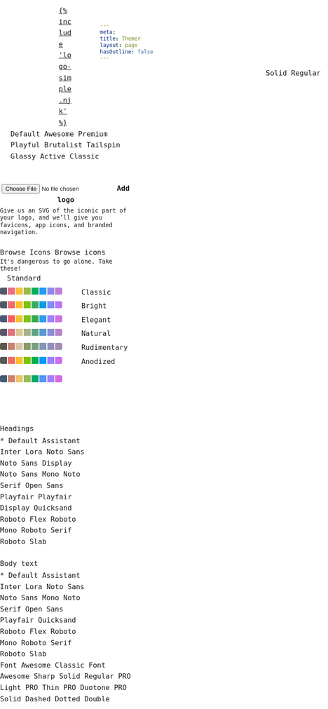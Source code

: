 ```yaml
---
meta:
title: Themer
layout: page
hasOutline: false
---
```


<script>
  // Add stylesheet to set themed headers
  const themeHeadersLink = document.createElement("link");
  themeHeadersLink.type="text/css";
  themeHeadersLink.rel="stylesheet";
  themeHeadersLink.href="/assets/styles/theme-headers.css";
  document.getElementsByTagName("head")[0].appendChild(themeHeadersLink);
</script>

<style>
  /* turn off eleventy header anchors */
  .anchor-heading a {
    display: none;
  }

  /* hide Web Awesome docs nav */
  main {
    margin-left: var(--knobs-width);
  }

  #menu-toggle,
  #sidebar {
    display: none;
  }

  /* themer control knobs styles */
  [hidden] {
    display: none !important;
  }

  :root {
    --docs-content-padding: 20px;
    --docs-content-vertical-spacing: 20px;
    --knobs-width: 300px;
    --knobs-padding: 1.5em;
  }

  :root,
  #knobs {
    scrollbar-color: var(--wa-color-neutral-border-normal) var(--wa-color-surface-raised);
  }

  /* #region Lock theme styles */
  #knobs,
  #knobs :host,
  #knobs :host *,
  #color-mode-selector,
  #icon-chooser {
    --wa-color-surface-border: color-mix(in oklab, var(--wa-color-text-normal), transparent 90%);

    --wa-color-shadow: rgb(0 0 0 / 0.1);

    --wa-color-neutral-fill-loud: color-mix(in oklab, var(--wa-color-surface-default), var(--wa-color-text-normal) 75%);
    --wa-color-neutral-fill-quiet: color-mix(in oklab, var(--wa-color-surface-default), var(--wa-color-text-normal) 10%);
    --wa-color-neutral-fill-normal: color-mix(in oklab, var(--wa-color-surface-default), var(--wa-color-text-normal) 20%);
    --wa-color-neutral-border-quiet: color-mix(in oklab, var(--wa-color-text-normal), var(--wa-color-surface-default) 90%);
    --wa-color-neutral-border-normal: color-mix(in oklab, var(--wa-color-text-normal), var(--wa-color-surface-default) 70%);
    --wa-color-neutral-on-loud: color-mix(in oklab, var(--wa-color-surface-default) 90%, var(--wa-color-text-normal));
    --wa-color-neutral-on-normal: color-mix(in oklab, var(--wa-color-surface-raised) 10%, var(--wa-color-text-normal));
    --wa-color-neutral-on-quiet: var(--wa-color-neutral-fill-loud);

    --wa-color-brand-fill-loud: var(--wa-color-neutral-fill-loud);
    --wa-color-brand-fill-quiet: var(--wa-color-neutral-fill-quiet);
    --wa-color-brand-fill-normal: var(--wa-color-neutral-fill-normal);
    --wa-color-brand-border-quiet: var(--wa-color-neutral-border-quiet);
    --wa-color-brand-border-normal: var(--wa-color-neutral-border-normal);
    --wa-color-brand-on-loud: var(--wa-color-neutral-on-loud);
    --wa-color-brand-on-normal: var(--wa-color-neutral-on-normal);
    --wa-color-brand-on-quiet: var(--wa-color-neutral-on-quiet);

    --wa-font-family-heading: Inconsolata, monospace;
    --wa-font-family-body: Inconsolata, monospace;
    --wa-font-family-code: Inconsolata, monospace;
    --wa-font-family-longform: 'Lora', serif;

    --wa-font-weight-light: 300;
    --wa-font-weight-normal: 400;
    --wa-font-weight-semibold: 600;
    --wa-font-weight-bold: 800;

    --wa-font-weight-heading: var(--wa-font-weight-bold);
    --wa-font-weight-body: var(--wa-font-weight-normal);
    --wa-font-weight-action: var(--wa-font-weight-semibold);

    --wa-font-size-root: 16px;
    --wa-font-size-2xs: 1rem * 0.6875;
    --wa-font-size-xs: 1rem * 0.75;
    --wa-font-size-s: 1rem * 0.875;
    --wa-font-size-m: 1rem * 1;
    --wa-font-size-l: 1rem * 1.25;
    --wa-font-size-xl: 1rem * 1.625;
    --wa-font-size-2xl: 1rem * 2;
    --wa-font-size-3xl: 1rem * 2.5625;
    --wa-font-size-4xl: 1rem * 3.25;

    --wa-line-height-condensed: 1.25;
    --wa-line-height-normal: 1.6;
    --wa-line-height-expanded: 2;

    --wa-space-scale: 1;
    --wa-space-3xs: calc(var(--wa-space-scale) * 1rem * 0.125);
    --wa-space-2xs: calc(var(--wa-space-scale) * 1rem * 0.25);
    --wa-space-xs: calc(var(--wa-space-scale) * 1rem * 0.5);
    --wa-space-s: calc(var(--wa-space-scale) * 1rem * 0.75);
    --wa-space-m: calc(var(--wa-space-scale) * 1rem * 1);
    --wa-space-l: calc(var(--wa-space-scale) * 1rem * 1.25);
    --wa-space-xl: calc(var(--wa-space-scale) * 1rem * 1.5);
    --wa-space-2xl: calc(var(--wa-space-scale) * 1rem * 2);
    --wa-space-3xl: calc(var(--wa-space-scale) * 1rem * 3);

    --wa-border-style: solid;

    --wa-border-width-scale: 0.0625;
    --wa-border-width-s: calc(var(--wa-border-width-scale) * 1rem * 1);
    --wa-border-width-m: calc(var(--wa-border-width-scale) * 1rem * 2);
    --wa-border-width-l: calc(var(--wa-border-width-scale) * 1rem * 3);

    --wa-form-control-border-style: var(--wa-border-style);
    --wa-form-control-border-width: var(--wa-border-width-s);

    --wa-panel-border-style: var(--wa-border-style);
    --wa-panel-border-width: var(--wa-border-width-s);

    --wa-border-radius-scale: 0.375;
    --wa-border-radius-s: calc(var(--wa-border-radius-scale) * 1rem * 0.75);
    --wa-border-radius-m: calc(var(--wa-border-radius-scale) * 1rem * 1);
    --wa-border-radius-l: calc(var(--wa-border-radius-scale) * 1rem * 2);

    --wa-shadow-blur-scale: 0.125;
    --wa-shadow-blur-xs: calc(var(--wa-shadow-blur-scale) * 0.75rem);
    --wa-shadow-blur-s: calc(var(--wa-shadow-blur-scale) * 1rem);
    --wa-shadow-blur-m: calc(var(--wa-shadow-blur-scale) * 1.5rem);
    --wa-shadow-blur-l: calc(var(--wa-shadow-blur-scale) * 2rem);

    --wa-shadow-offset-y-scale: 0.1;
    --wa-shadow-offset-y-xs: calc(var(--wa-shadow-offset-y-scale) * 0.75rem);
    --wa-shadow-offset-y-s: calc(var(--wa-shadow-offset-y-scale) * 1rem);
    --wa-shadow-offset-y-m: calc(var(--wa-shadow-offset-y-scale) * 1.5rem);
    --wa-shadow-offset-y-l: calc(var(--wa-shadow-offset-y-scale) * 2rem);

    --wa-shadow-offset-x-scale: 0;
    --wa-shadow-offset-x-xs: calc(var(--wa-shadow-offset-x-scale) * 0.75rem);
    --wa-shadow-offset-x-s: calc(var(--wa-shadow-offset-x-scale) * 1rem);
    --wa-shadow-offset-x-m: calc(var(--wa-shadow-offset-x-scale) * 1.5rem);
    --wa-shadow-offset-x-l: calc(var(--wa-shadow-offset-x-scale) * 2rem);

    --wa-shadow-xs: inset var(--wa-shadow-offset-x-xs) var(--wa-shadow-offset-y-xs) var(--wa-shadow-blur-xs)
      calc(var(--wa-shadow-offset-x-xs) * -1) var(--wa-color-shadow);
    --wa-shadow-s: var(--wa-shadow-offset-x-s) var(--wa-shadow-offset-y-s) var(--wa-shadow-blur-s)
      calc(var(--wa-shadow-offset-x-s) * -1) var(--wa-color-shadow);
    --wa-shadow-m: var(--wa-shadow-offset-x-m) var(--wa-shadow-offset-y-m) var(--wa-shadow-blur-m)
      calc(var(--wa-shadow-offset-x-m) * -1) var(--wa-color-shadow);
    --wa-shadow-l: var(--wa-shadow-offset-x-l) var(--wa-shadow-offset-y-l) var(--wa-shadow-blur-l)
      calc(var(--wa-shadow-offset-x-l) * -1) var(--wa-color-shadow);

    --wa-form-control-background-color: var(--wa-color-surface-default);

    --wa-form-control-border-radius: var(--wa-border-radius-m);

    --wa-form-control-activated-color: var(--wa-color-brand-fill-loud);
    --wa-form-control-border-color: var(--wa-color-neutral-border-normal);

    --wa-form-control-label-color: var(--wa-color-text-normal);
    --wa-form-control-label-font-weight: var(--wa-font-weight-normal);
    --wa-form-control-label-line-height: var(--wa-line-height-normal);

    --wa-form-control-value-color: var(--wa-color-text-normal);
    --wa-form-control-value-font-weight: var(--wa-font-weight-body);
    --wa-form-control-value-line-height: var(--wa-line-height-condensed);

    --wa-form-control-placeholder-color: color-mix(in oklab, var(--wa-color-text-normal), transparent);

    --wa-form-control-required-content: '*';
    --wa-form-control-required-content-color: inherit;
    --wa-form-control-required-content-offset: -0.1em;

    --wa-panel-border-radius: var(--wa-border-radius-l);

    font-family: var(--wa-font-family-code);
    font-size: 1rem;
    font-weight: var(--wa-font-weight-normal);
    line-height: var(--wa-line-height-normal);

    & wa-button,
    & wa-input,
    & wa-radio,
    & wa-radio-button,
    & wa-select {
      --box-shadow: none;
    }
  }
  /* #endregion Lock theme styles */

  #knobs {
    position: fixed;
    z-index: 10;
    background: var(--wa-color-surface-default);
    border-inline-end: var(--wa-border-style) var(--wa-border-width-s) var(--wa-color-surface-border);
    width: var(--knobs-width);
    overflow: auto;
    margin-inline: auto;

    height: 100%;
    top: 0;
    left: 0;
    scrollbar-width: thin;

    & .header {
      padding: var(--knobs-padding);

      & > * + * {
        margin-block-start: var(--knobs-padding);
      }
    }
    & wa-details {
      --border-width: var(--wa-panel-border-width) 0;
      --border-radius: 0;
      --padding: var(--knobs-padding);
      margin-block-start: calc(var(--wa-border-width-s) * -1);
      position: relative;

      &::part(summary) {
        font-weight: var(--wa-font-weight-semibold);
      }
      &::part(summary-icon) {
        rotate: 0deg;
      }
      &[open]::part(summary-icon) {
        rotate: 180deg;
      }

      &::part(content) {
        margin-block-start: calc(var(--padding) * -1);
      }

      & * {
        box-sizing: border-box;
      }

      & > *:not(wa-icon) + *:not(wa-icon) {
        margin-block-start: var(--knobs-padding);
      }

      &[summary="Typography"] fieldset {
        border: unset;
        margin-inline: 0;
        padding: 0;
        padding-block-end: 0;

        & legend {
          color: var(--wa-form-control-label-color);
          font-weight: var(--wa-form-control-label-font-weight);
          line-height: var(--wa-form-control-label-line-height);
          margin-bottom: var(--wa-space-3xs);
          padding-inline: 0;
        }

        & wa-select {
          flex: 1 1 auto;
          max-width: 100%;
        }

        & wa-input {
          max-width: 100%;
          min-width: 10ch;
        }
      }

      &[summary="Typography"] wa-select::part(listbox) {
        width: calc(var(--knobs-width) - var(--knobs-padding) * 2 - var(--wa-border-width-s));
      }
    }
  }

  #knobs wa-select + wa-input {
    margin-inline-start: var(--wa-space-3xs);
  }


  #knobs wa-radio-group[name="color"] wa-radio {
    border: 0.0625em solid var(--wa-color-neutral-border-quiet);
    border-radius: var(--wa-border-radius-l);
    box-shadow: inset 0 0 0 0 transparent;
    padding: 1em;
    transition: box-shadow var(--wa-transition-normal) var(--wa-transition-easing);

    &[aria-checked="true"] {
      border-color: transparent;
      box-shadow: inset 0 0 0 0.125em var(--wa-form-control-activated-color);
    }

    & + * {
      margin-block-start: 0.5em;
    }

    &::part(label) {
      margin-inline-start: 1em;
    }

    & span {
      display: inline-block;
      block-size: 1em;
      inline-size: 1em;
      margin-block-start: 0.5em;
      margin-inline-end: 0.125em;

      &:first-of-type {
        border-radius: 0.25em 0 0 0.25em;
      }

      &:last-of-type {
        border-radius: 0 0.25em 0.25em 0;
      }
    }
  }

  #knobs wa-radio-group[name="brand-color"] wa-radio {
    display: inline-block;
    border: 0.125em solid transparent;
    border-radius: var(--wa-border-radius-circle);
    block-size: 2.375em;
    inline-size: 2.375em;
    padding: 0.0625em;

    &[aria-checked="true"] {
      border: 0.125em solid var(--wa-form-control-activated-color);
    }

    &::part(base) {
      font-size: inherit;
    }

    &::part(control) {
      display: none;
    }

    &::part(label) {
      margin-inline-start: 0;
    }

    & span {
      display: inline-block;
      block-size: 2em;
      inline-size: 2em;
      border-radius: var(--wa-border-radius-circle);
    }
  }

  /* set up themer preview area */
  .content {
    max-width: 1320px;
    gap: 0;
  }


  /* file uploader styles */
  .file-uploader {
    position: relative;
    border: var(--wa-form-control-border-width) dashed var(--wa-form-control-border-color);
    border-radius: var(--wa-form-control-border-radius);
    background: var(--wa-form-control-background-color);
    cursor: pointer;
    font-weight: var(--wa-font-weight-action);
    height: calc(var(--wa-form-control-height) + var(--wa-border-width-s) * 2);
    line-height: var(--wa-form-control-height);
    text-align: center;
  }

  .file-uploader:is(:hover) {
    background-color: var(--wa-color-neutral-fill-quiet);
  }

  /** Visually hidden */
  .hidden-label::part(form-control-label) {
    position: absolute !important;
    width: 1px !important;
    height: 1px !important;
    clip: rect(0 0 0 0) !important;
    clip-path: inset(50%) !important;
    border: none !important;
    overflow: hidden !important;
    white-space: nowrap !important;
    padding: 0 !important;
  }

  .file-uploader:is(:focus-within) {
    outline: var(--wa-focus-ring);
    outline-offset: var(--wa-focus-ring-offset);
  }

  #file-uploader-description {
    display: block;
    line-height: var(--wa-line-height-condensed);
    color: var(--wa-color-text-quiet);
    margin-top: var(--wa-space-2xs);
  }

  /* project logo icon select styles */
  wa-radio-group[name="project-logo-selector"]::part(button-group) {
    width: 100%;
  }

  wa-radio-group[name="project-logo-selector"] wa-radio-button,
  wa-radio-group[name="project-logo-selector"] wa-button {
    flex: 1 1 auto;
  }

  wa-radio-group[name="project-logo-selector"] wa-radio-button:last-of-type::part(button) {
    border-radius: 0 var(--wa-border-radius-m) var(--wa-border-radius-m) 0;
  }

  wa-radio-group[name="project-logo-selector"] wa-tooltip {
    --max-width: calc(var(--knobs-width) - var(--knobs-padding) * 2);
    text-align: center;
  }

  #icon-chooser-trigger {
    --button-group-separator-border: none;
    --text-color: var(--wa-color-neutral-on-quiet);
    --text-color-hover: color-mix(in oklab, var(--wa-color-neutral-on-quiet), var(--wa-color-mix-hover));
    --text-color-active: var(--text-color-hover);
  }

  #icon-chooser::part(dialog) {
    width: 100%;
    height: 80%;
    max-width: 700px;
  }

  wa-input[name="icon-search"] {
    position: sticky;
    top: 0;
  }

  .icon-search {
    border: solid 1px var(--wa-color-surface-border);
    border-radius: var(--wa-border-radius-m);
    padding: var(--wa-space-m);
  }

  .icon-list {
    display: grid;
    grid-template-columns: repeat(auto-fill, minmax(100px, 1fr));
    grid-template-rows: repeat(auto-fill, 84px);
    gap: 1rem;
    overflow: auto;
    padding: .5rem;
    margin: -.5rem;
  }

  .icon-list[data-variant="regular"] wa-button:not([data-variant="regular"]),
  .icon-list[data-variant="solid"] wa-button:not([data-variant="solid"]) {
    display: none;
  }

  @media screen and (max-width: 768px) {
    #icon-chooser::part(dialog) {
      width: 100%;
      max-height: 80%;
      max-width: 90vw;
    }

    .icon-list {
      display: grid;
      grid-template-columns: repeat(3, 1fr);
    }
  }

  .icon-list wa-button {
    font-size: 1.75rem;
  }

  .icon-list wa-button::part(base) {
    justify-content: center;
    align-items: center;
    min-height: 80px;
  }

  .icon-list[data-type="outline"] .icon-list-item[data-name$="-fill"] {
    display: none;
  }

  .icon-list[data-type="filled"] .icon-list-item:not([data-name$="-fill"]) {
    display: none;
  }

</style>

<!-- Knobs -->
<form id="knobs">
  <div class="header">
    <div style="width: 2em; height: auto; margin: auto;">
      <a href="/">{% include 'logo-simple.njk' %}</a>
    </div>
    <wa-select name="theme" label="Pick a theme to start!" value="default">
      <wa-option value="default">Default</wa-option>
      <wa-option data-alpha="remove" value="awesome">Awesome</wa-option>
      <wa-option data-alpha="remove" value="premium">Premium</wa-option>
      <wa-option data-alpha="remove" value="playful">Playful</wa-option>
      <wa-option data-alpha="remove" value="brutalist">Brutalist</wa-option>
      <wa-option data-alpha="remove" value="tailspin">Tailspin</wa-option>
      <wa-option data-alpha="remove" value="glassy">Glassy</wa-option>
      <wa-option data-alpha="remove" value="active">Active</wa-option>
      <wa-option value="classic">Classic</wa-option>
    </wa-select>
  </div>
  <wa-details summary="Branding">
    <wa-icon name="plus" library="fa-classic-regular" slot="expand-icon"></wa-icon>
    <wa-icon name="minus" library="fa-classic-regular" slot="collapse-icon"></wa-icon>
    <wa-input name="project-name" value="" placeholder="Project name" label="What are you working on?"></wa-input>
    <div>
      <label class="file-uploader wa-visually-hidden-force" style="display: block;" aria-describedby="file-uploader-description">
        <input name="project-logo" type="file" accept="image/*">
        Add logo
      </label>
      <small id="file-uploader-description">Give us an SVG of the iconic part of your logo, and we’ll give you favicons, app icons, and branded navigation.</small>
    </div>
    <div>
      <wa-radio-group label="Need a logo?" name="project-logo-selector" value="shapes">
        <wa-radio-button value="shapes"><wa-icon name="shapes"></wa-icon></wa-radio-button>
        <wa-radio-button value="meteor"><wa-icon name="meteor"></wa-icon></wa-radio-button>
        <wa-radio-button value="cat-space"><wa-icon name="cat-space"></wa-icon></wa-radio-button>
        <wa-radio-button value="puzzle-piece"><wa-icon name="puzzle-piece"></wa-icon></wa-radio-button>
          <wa-button value="[choose]" appearance="plain" id="icon-chooser-trigger" class="logo-chooser">
            <wa-tooltip for="icon-chooser-trigger" distance="-3" hoist>Browse Icons</wa-tooltip>
            <wa-icon name="ellipsis" library="fa-classic-regular"></wa-icon>
            <span class="wa-visually-hidden">Browse icons</span>
          </wa-button>
          <small slot="hint" style="display: inline-block; line-height: var(--wa-line-height-condensed);">It's dangerous to go alone. Take these!</small>
      </wa-radio-group>
    </div>
  </wa-details>
  <wa-details summary="Color">
    <wa-icon name="plus" library="fa-classic-regular" slot="expand-icon"></wa-icon>
    <wa-icon name="minus" library="fa-classic-regular" slot="collapse-icon"></wa-icon>
    <wa-radio-group name="color" label="Color palette" value="standard">
      <wa-radio value="standard">
        Standard<br>
        <span style="background-color: #545868;"></span><span style="background-color: #ef6982;"></span><span style="background-color: #fcc041;"></span><span style="background-color: #98bb4a;"></span><span style="background-color: #00ae5f;"></span><span style="background-color: #259af4;"></span><span style="background-color: #8f8aea;"></span><span style="background-color: #c07ad6;"></span>
      </wa-radio>
      <wa-radio value="classic">
        Classic<br>
        <span style="background-color: #4f5967;"></span><span style="background-color: #ee6c6c;"></span><span style="background-color: #fbc129;"></span><span style="background-color: #7dc115;"></span><span style="background-color: #38a961;"></span><span style="background-color: #0d9ee0;"></span><span style="background-color: #818cf7;"></span><span style="background-color: #b976f9;"></span>
      </wa-radio>
      <wa-radio value="bright">
        Bright<br>
        <span style="background-color: #4a5877;"></span><span style="background-color: #ff5c5c;"></span><span style="background-color: #eec637;"></span><span style="background-color: #7dc11d;"></span><span style="background-color: #35aa4a;"></span><span style="background-color: #349bf1;"></span><span style="background-color: #9f81f9;"></span><span style="background-color: #cd70e3;"></span>
      </wa-radio>
      <wa-radio value="elegant">
        Elegant<br>
        <span style="background-color: #5d5568;"></span><span style="background-color: #e3727d;"></span><span style="background-color: #dac992;"></span><span style="background-color: #a6b48b;"></span><span style="background-color: #5fa288;"></span><span style="background-color: #559bd2;"></span><span style="background-color: #8d8ed7;"></span><span style="background-color: #b781c9;"></span>
      </wa-radio>
      <wa-radio value="natural">
        Natural<br>
        <span style="background-color: #5c594f;"></span><span style="background-color: #c98373;"></span><span style="background-color: #dac6a4;"></span><span style="background-color: #8a9b68;"></span><span style="background-color: #779e7f;"></span><span style="background-color: #8196b8;"></span><span style="background-color: #9490bd;"></span><span style="background-color: #a48cb6;"></span>
      </wa-radio>
      <wa-radio value="rudimentary">
        Rudimentary<br>
        <span style="background-color: #585858;"></span><span style="background-color: #f16b5e;"></span><span style="background-color: #ffbd31;"></span><span style="background-color: #7ec200;"></span><span style="background-color: #00ac4a;"></span><span style="background-color: #0099ff;"></span><span style="background-color: #9b81ff;"></span><span style="background-color: #c76ff2;"></span>
      </wa-radio>
      <wa-radio value="anodized">
        Anodized<br>
        <span style="background-color: #435c6f;"></span><span style="background-color: #d1806b;"></span><span style="background-color: #eac46c;"></span><span style="background-color: #95bc54;"></span><span style="background-color: #00aa66;"></span><span style="background-color: #5593fe;"></span><span style="background-color: #a280fa;"></span><span style="background-color: #d56ae2;"></span>
      </wa-radio>
    </wa-radio-group>
    <wa-radio-group name="brand-color" label="Brand color" value="">
      <wa-radio value="rose"><span style="background-color:var(--wa-color-rose-60);"></span></wa-radio>
      <wa-radio value="red"><span style="background-color:var(--wa-color-red-60);"></span></wa-radio>
      <wa-radio value="yellow"><span style="background-color:var(--wa-color-yellow-60);"></span></wa-radio>
      <wa-radio value="lime"><span style="background-color:var(--wa-color-lime-60);"></span></wa-radio>
      <wa-radio value="green"><span style="background-color:var(--wa-color-green-60);"></span></wa-radio>
      <wa-radio value="teal"><span style="background-color:var(--wa-color-teal-60);"></span></wa-radio>
      <wa-radio value="blue"><span style="background-color:var(--wa-color-blue-60);"></span></wa-radio>
      <wa-radio value="indigo"><span style="background-color:var(--wa-color-indigo-60);"></span></wa-radio>
      <wa-radio value="violet"><span style="background-color:var(--wa-color-violet-60);"></span></wa-radio>
      <wa-radio value="gray"><span style="background-color:var(--wa-color-gray-60);"></span></wa-radio>
    </wa-radio-group>
  </wa-details>
  <wa-details summary="Typography">
    <wa-icon name="plus" library="fa-classic-regular" slot="expand-icon"></wa-icon>
    <wa-icon name="minus" library="fa-classic-regular" slot="collapse-icon"></wa-icon>
    <fieldset>
      <legend aria-hidden="true">Headings</legend>
      <div style="display: flex;">
        <wa-select class="hidden-label" name="font-family-heading" value="default" label="Font family" hoist>
          <wa-option value="default">* Default</wa-option>
          <wa-option value="assistant">Assistant</wa-option>
          <wa-option value="inter">Inter</wa-option>
          <wa-option value="lora">Lora</wa-option>
          <wa-option value="noto-sans">Noto Sans</wa-option>
          <wa-option value="noto-sans-display">Noto Sans Display</wa-option>
          <wa-option value="noto-sans-mono">Noto Sans Mono</wa-option>
          <wa-option value="noto-serif">Noto Serif</wa-option>
          <wa-option value="open-sans">Open Sans</wa-option>
          <wa-option value="playfair">Playfair</wa-option>
          <wa-option value="playfair-display">Playfair Display</wa-option>
          <wa-option value="quicksand">Quicksand</wa-option>
          <wa-option value="roboto-flex">Roboto Flex</wa-option>
          <wa-option value="roboto-mono">Roboto Mono</wa-option>
          <wa-option value="roboto-serif">Roboto Serif</wa-option>
          <wa-option value="roboto-slab">Roboto Slab</wa-option>
        </wa-select>
        <wa-input class="hidden-label" name="font-weight-heading" value="" label="Font weight" type="number" step="50" max="900" min="50">
        </wa-input>
      </div>
    </fieldset>
    <fieldset>
      <legend aria-hidden="true">Body text</legend>
      <div style="display: flex;">
        <wa-select class="hidden-label" name="font-family-body" value="default" label="Font family" hoist>
          <wa-option value="default">* Default</wa-option>
          <wa-option value="assistant">Assistant</wa-option>
          <wa-option value="inter">Inter</wa-option>
          <wa-option value="lora">Lora</wa-option>
          <wa-option value="noto-sans">Noto Sans</wa-option>
          <wa-option value="noto-sans-mono">Noto Sans Mono</wa-option>
          <wa-option value="noto-serif">Noto Serif</wa-option>
          <wa-option value="open-sans">Open Sans</wa-option>
          <wa-option value="playfair">Playfair</wa-option>
          <wa-option value="quicksand">Quicksand</wa-option>
          <wa-option value="roboto-flex">Roboto Flex</wa-option>
          <wa-option value="roboto-mono">Roboto Mono</wa-option>
          <wa-option value="roboto-serif">Roboto Serif</wa-option>
          <wa-option value="roboto-slab">Roboto Slab</wa-option>
        </wa-select>
        <wa-input class="hidden-label" name="font-weight-body" value="" type="number" step="50" max="900" min="50" label="Font weight">
        </wa-input>
      </div>
    </fieldset>
  </wa-details>
  <wa-details summary="Icons">
    <wa-icon name="plus" library="fa-classic-regular" slot="expand-icon"></wa-icon>
    <wa-icon name="minus" library="fa-classic-regular" slot="collapse-icon"></wa-icon>
    <wa-select name="icon-family" label="Icon family" value="fa-classic" hoist>
      <wa-option value="fa-classic">Font Awesome Classic</wa-option>
      <wa-option value="fa-sharp">Font Awesome Sharp</wa-option>
      <wa-option value="custom" hidden>* Custom</wa-option>
    </wa-select>
    <wa-radio-group name="icon-style" label="Icon style" value="solid">
      <wa-radio value="solid">Solid <wa-badge hidden>PRO</wa-badge></wa-radio>
      <wa-radio value="regular">Regular <wa-badge>PRO</wa-badge></wa-radio>
      <wa-radio value="light">Light <wa-badge>PRO</wa-badge></wa-radio>
      <wa-radio value="thin">Thin <wa-badge>PRO</wa-badge></wa-radio>
      <wa-radio value="duotone">Duotone <wa-badge>PRO</wa-badge></wa-radio>
    </wa-radio-group>
  </wa-details>
  <wa-details summary="Look and feel">
    <wa-icon name="plus" library="fa-classic-regular" slot="expand-icon"></wa-icon>
    <wa-icon name="minus" library="fa-classic-regular" slot="collapse-icon"></wa-icon>
    <wa-select name="border-style" label="Border style" value="solid" hoist>
      <wa-option value="solid">Solid</wa-option>
      <wa-option value="dashed">Dashed</wa-option>
      <wa-option value="dotted">Dotted</wa-option>
      <wa-option value="double">Double</wa-option>
    </wa-select>
    <wa-slider name="border-width" label="Border width" min="1" max="5" value="1" step="1" tooltip="none"></wa-slider>
    <wa-slider name="spacing" label="Spacing" min=".5" max="1.5" value="1" step="0.125" tooltip="none"></wa-slider>
    <wa-slider name="corners" label="Corners" min="0" max="1.5" value=".25" step=".125" tooltip="none"></wa-slider>
    <wa-slider name="depth" label="Depth" min="0" max="4" value="0" step="1" tooltip="none"></wa-slider>
  </wa-details>
</form>

<wa-dialog id="icon-chooser" label="Browse Icons" with-header>
  <div style="display: grid; grid-template-rows: minmax(0, auto) minmax(0, 1fr); height: 100%; gap: 1rem;">
    <div style="display: flex; gap: 1.25rem;">
      <wa-input name="icon-search" autofocus placeholder="Search Icons" clearable style="flex: 1 1 auto;">
        <wa-icon slot="prefix" name="magnifying-glass"></wa-icon>
      </wa-input>
      <wa-select name="icon-variant" value="solid" style="flex: 0 1 auto;">
        <wa-option value="solid">Solid</wa-option>
        <wa-option value="regular">Regular</wa-option>
      </wa-select>
    </div>
    <div class="icon-list" data-variant="solid"></div>
  </div>
</wa-dialog>

<div id="color-mode-selector">
  <wa-radio-group class="hidden-label" label="Color mode" name="color-mode" value="light">
    <wa-radio-button value="light">
      <wa-icon name="sun" library="fa-classic-regular"></wa-icon>
    </wa-radio-button>
    <wa-radio-button value="dark">
      <wa-icon name="moon" library="fa-classic-regular"></wa-icon>
    </wa-radio-button>
  </wa-radio-group>
</div>

<style>
  #color-mode-selector {
    position: fixed;
    top: calc(var(--docs-content-padding) / 2);
    right: calc(var(--docs-content-padding) / 2);
    z-index: 10;

    & wa-radio-group {
      &::part(button-group) {
        background: var(--wa-color-surface-raised);
        border-radius: var(--wa-border-radius-pill);
        box-shadow: 0 0.25em 0.25em -0.25em rgb(0 0 0 / 0.8);
        padding: 4px;
      }
      & wa-radio-button {
        &::part(button) {
          border: none;
          border-radius: var(--wa-border-radius-circle);
        }
        &::part(button--checked) {
          background: var(--wa-color-brand-fill-loud);
        }
      }
    }
  }
</style>

<!-- Icon chooser -->
<script type="module">
  const icons = [
    // Solid
    { name: 'asterisk', variant: 'solid' },
    { name: 'atom', variant: 'solid' },
    { name: 'bed', variant: 'solid' },
    { name: 'bread-slice', variant: 'solid' },
    { name: 'bolt', variant: 'solid' },
    { name: 'car', variant: 'solid' },
    { name: 'carrot', variant: 'solid' },
    { name: 'cat', variant: 'solid' },
    { name: 'cheese', variant: 'solid' },
    { name: 'circle', variant: 'solid' },
    { name: 'diamond', variant: 'solid' },
    { name: 'dog', variant: 'solid' },
    { name: 'eye', variant: 'solid' },
    { name: 'feather', variant: 'solid' },
    { name: 'fish', variant: 'solid' },
    { name: 'frog', variant: 'solid' },
    { name: 'gauge-simple', variant: 'solid' },
    { name: 'guitar', variant: 'solid' },
    { name: 'hat-cowboy', variant: 'solid' },
    { name: 'hat-wizard', variant: 'solid' },
    { name: 'heart', variant: 'solid' },
    { name: 'helicopter', variant: 'solid' },
    { name: 'house', variant: 'solid' },
    { name: 'ice-cream', variant: 'solid' },
    { name: 'igloo', variant: 'solid' },
    { name: 'mask', variant: 'solid' },
    { name: 'message', variant: 'solid' },
    { name: 'paw', variant: 'solid' },
    { name: 'pencil', variant: 'solid' },
    { name: 'phone', variant: 'solid' },
    { name: 'plane', variant: 'solid' },
    { name: 'poop', variant: 'solid' },
    { name: 'sack-dollar', variant: 'solid' },
    { name: 'sailboat', variant: 'solid' },
    { name: 'shoe-prints', variant: 'solid' },
    { name: 'sink', variant: 'solid' },
    { name: 'snowflake', variant: 'solid' },
    { name: 'snowman', variant: 'solid' },
    { name: 'square', variant: 'solid' },
    { name: 'stairs', variant: 'solid' },
    { name: 'stamp', variant: 'solid' },
    { name: 'tape', variant: 'solid' },
    { name: 'truck', variant: 'solid' },
    { name: 'umbrella', variant: 'solid' },
    { name: 'user', variant: 'solid' },
    // Regular
    { name: 'bell', variant: 'regular' },
    { name: 'bookmark', variant: 'regular' },
    { name: 'circle', variant: 'regular' },
    { name: 'clock', variant: 'regular' },
    { name: 'envelope', variant: 'regular' },
    { name: 'face-smile', variant: 'regular' },
    { name: 'flag', variant: 'regular' },
    { name: 'gem', variant: 'regular' },
    { name: 'hand', variant: 'regular' },
    { name: 'handshake', variant: 'regular' },
    { name: 'heart', variant: 'regular' },
    { name: 'hourglass', variant: 'regular' },
    { name: 'image', variant: 'regular' },
    { name: 'keyboard', variant: 'regular' },
    { name: 'lemon', variant: 'regular' },
    { name: 'life-ring', variant: 'regular' },
    { name: 'lightbulb', variant: 'regular' },
    { name: 'map', variant: 'regular' },
    { name: 'moon', variant: 'regular' },
    { name: 'newspaper', variant: 'regular' },
    { name: 'snowflake', variant: 'regular' },
    { name: 'square', variant: 'regular' },
    { name: 'star', variant: 'regular' },
    { name: 'sun', variant: 'regular' },
    { name: 'trash-can', variant: 'regular' },
  ];
  const chooser = document.querySelector('#icon-chooser');
  const variantInput = document.querySelector('[name="icon-variant"]');
  const input = chooser.querySelector("[name='icon-search']");
  const iconList = chooser.querySelector('.icon-list');
  const queue = [];
  let inputTimeout;

  variantInput.addEventListener('wa-change', () => {
    iconList.dataset.variant = variantInput.value;
  });

  icons.forEach(icon => {
    const button = document.createElement('wa-button');
    button.style.margin = "2px"
    button.classList.add("icon-list-item")
    button.setAttribute("outline", "")
    button.setAttribute('data-name', icon.name);
    button.setAttribute('data-variant', icon.variant);
    button.setAttribute('data-terms', [icon.name, ...(icon.tags || []), ...(icon.categories || [])].join(' '));
    button.innerHTML = `
      <wa-icon name="${icon.name}" label="${icon.name}" variant="${icon.variant}"></wa-icon>
    `;

    iconList.append(button);
  });

  // Filter as the user types
  input.addEventListener('wa-input', () => {
    clearTimeout(inputTimeout);
    inputTimeout = setTimeout(() => {
      [...iconList.children].map(item => {
        const filter = input.value.toLowerCase();
        if (filter === '') {
          item.removeAttribute("hidden");
        } else {
          const terms = item.getAttribute('data-terms').toLowerCase();
          if (terms.indexOf(filter) < 0) {
            item.setAttribute("hidden", "")
          } else {
            item.removeAttribute("hidden")
          }
        }
      });
    }, 250);
  });

  document.querySelector("#icon-chooser-trigger").addEventListener("click", () => {
    document.querySelector("#icon-chooser").open = true
  })
</script>

<script type="module">
  const container = document.getElementById('knobs');
  const previewContainer = document.querySelector('.preview-container');
  const themeStylesheet = document.getElementById('theme-stylesheet');
  const colorStylesheet = document.getElementById('color-stylesheet');
  const knobsSections = container.querySelectorAll('wa-details');
  const logoSelector = document.querySelector('[name="project-logo-selector"]');
  const colorSelect = container.querySelector('[name="color"]');
  const brandColor = container.querySelector('[name="brand-color"]');
  const presetLogoOptions = logoSelector.querySelectorAll('wa-radio-button');
  const depthSlider = container.querySelector('[name="depth"]');
  const fontWeightHeading = container.querySelector('[name="font-weight-heading"]');
  const fontWeightBody = container.querySelector('[name="font-weight-body"]');
  const fontFamilyHeading = container.querySelector('[name="font-family-heading"]');
  const fontFamilyBody = container.querySelector('[name="font-family-body"]');
  const iconFamily = container.querySelector('[name="icon-family"]');
  const iconStyle = container.querySelector('[name="icon-style"]');
  const spacing = container.querySelector("[name='spacing']");
  const corners = container.querySelector("[name='corners']");
  const borderStyle = container.querySelector('[name="border-style"]');
  const borderWidth = container.querySelector('[name="border-width"]');
  const themeSelect = container.querySelector('[name="theme"]');
  const colorModeSelect = document.querySelector('[name="color-mode"]');

  function resetColorPaletteValue() {
    let colorPalette;

    switch(themeSelect.value) {
      case 'classic':
      case 'tailspin':
        colorPalette = 'classic';
        break;
      case 'awesome':
        colorPalette = 'bright';
        break;
      case 'playful':
      case 'active':
        colorPalette = 'rudimentary';
        break;
      case 'glassy':
        colorPalette = 'elegant';
        break;
      case 'premium':
        colorPalette = 'anodized';
        break;
      case 'default':
      case 'brutalist':
      default:
        colorPalette = 'standard';
    }
    colorStylesheet.href = `/dist/styles/color/${colorPalette}.css`;
    colorSelect.value = colorPalette;
  }

  function resetHeadingFontWeightValue() {
    document.documentElement.style.removeProperty('--wa-font-weight-heading')
    fontWeightHeading.value = getComputedStyle(previewContainer).getPropertyValue('--wa-font-weight-heading')
  }

  function resetHeadingFontFamilyValue() {
    document.documentElement.style.removeProperty('--wa-font-family-heading')
    fontFamilyHeading.value = "default"
  }

  function resetBodyFontWeightValue() {
    document.documentElement.style.removeProperty('--wa-font-weight-body')
    fontWeightBody.value = getComputedStyle(previewContainer).getPropertyValue('--wa-font-weight-body')
  }

  function resetBodyFontFamilyValue() {
    document.documentElement.style.removeProperty('--wa-font-family-body')
    fontFamilyBody.value = "default"
  }

  function resetBorderWidthValue() {
    document.documentElement.style.removeProperty('--wa-border-width-scale')
    borderWidth.value = getComputedStyle(previewContainer).getPropertyValue("--wa-border-width-scale")
  }

  function resetBorderStyleValue() {
    document.documentElement.style.removeProperty('--wa-border-style')
    borderStyle.value = getComputedStyle(previewContainer).getPropertyValue("--wa-border-style")
  }

  function resetSpacingValue() {
    document.documentElement.style.removeProperty('--wa-space-scale')
    spacing.value = getComputedStyle(previewContainer).getPropertyValue("--wa-space-scale")
  }

  function resetCornersValue() {
    document.documentElement.style.removeProperty('--wa-border-radius-scale')
    corners.value = getComputedStyle(previewContainer).getPropertyValue("--wa-border-radius-scale")
  }



  // Depth slider and settings
  const depthNames = {
    0: "depth/0_flat.css",
    1: "depth/1_semiflat.css",
    2: "depth/2_chunky.css",
    3: "depth/3_punchy.css",
    4: "depth/4_glossy.css",
  }

  function resetDepthValue() {
    const themeSheet = [...document.styleSheets].find((sheet) => sheet.ownerNode?.id === "theme-stylesheet")

    const importRules = []
    let depth = null
    const matchRegex = /depth_(\d+)_.*\.css$/;

      // Find all import rules in the stylesheet, then find one that matches the naming convention.
      [...themeSheet.cssRules].forEach((rule) => {
        if (rule instanceof CSSImportRule) {
          const match = rule.href.match(matchRegex)
          if (match) {
            depth = Number(match[1])
          }
        }
      })

    if (depth != null) {
      depthSlider.value = depth
    }
  }

  // Some depth stylesheets have additional CSS Properties. Let's delete them and make sure we get fresh stylesheets.
  function deleteDepthFromBaseStylesheet() {
    const themeSheet = [...document.styleSheets].find((sheet) => sheet.ownerNode?.id === "theme-stylesheet")

    const importRules = []
    let depth = null
    let ruleIndex = null
    const matchRegex = /depth_(\d+)_.*\.css$/

      ;[...themeSheet.cssRules].forEach((rule, index) => {
        if (rule instanceof CSSImportRule) {
          const match = rule.href.match(matchRegex)
          if (match) {
            ruleIndex = index
            depth = Number(match[1])
          }
        }
      })

    if (ruleIndex != null && depth != null) {
      themeSheet.deleteRule(ruleIndex)
    }
  }

  depthSlider.addEventListener("wa-input", (e) => {
    const depth = e.target.value

    if (depth == null) return

    // Load depth stylesheet
    const depthName = depthNames[depth]

    const depthStylesheet = Object.assign(document.createElement("link"), {
      // This media: "print" allows us to lazy load the stylesheet then hot swap it on load.
      id: "depth-stylesheet",
      media: "print",
      rel: "stylesheet",
      type: "text/css",
      href: `/dist/styles/themes/${depthName}`,
    })

    // This prevents the typical flash and reflow you see if you replace the old stylesheet
    // with the new stylesheet, before the new stylesheet has loaded
    depthStylesheet.addEventListener("load", (e) => {
      // Removing the media attribute causes styles to apply to the page
      depthStylesheet.removeAttribute("media")
      setTimeout(() => {
        deleteDepthFromBaseStylesheet()
        const oldDepthStylesheet = document.querySelectorAll("#depth-stylesheet").forEach((element, index) => {
          if (index === 0) {
            return
          }

          element.remove()
        })
      })
    })

    document.head.prepend(depthStylesheet)

  })

  resetDepthValue()

  // Set imagery by theme
  function setImagery() {
    let assetFolder;

    switch(themeSelect.value) {
      case 'premium':
      case 'tailspin':
      case 'playful':
      case 'brutalist':
      case 'classic':
      case 'awesome':
      case 'glassy':
      case 'active':
        assetFolder = themeSelect.value;
        break;
      default:
        assetFolder = 'default';
    }

    document.querySelector('#product-1').setAttribute('src', `/assets/images/themer/${assetFolder}/morpheus.jpg`);
    document.querySelector('#product-2').setAttribute('src', `/assets/images/themer/${assetFolder}/seraph.jpg`);
    document.querySelector('#product-3').setAttribute('src', `/assets/images/themer/${assetFolder}/keymaker.jpg`);
    document.querySelector('#blog_feature').setAttribute('src', `/assets/images/themer/${assetFolder}/blog_feature.jpg`);
    document.querySelector('#carousel-1').setAttribute('src', `/assets/images/themer/${assetFolder}/carousel-1.jpg`);
    document.querySelector('#carousel-2').setAttribute('src', `/assets/images/themer/${assetFolder}/carousel-2.jpg`);
    document.querySelector('#carousel-3').setAttribute('src', `/assets/images/themer/${assetFolder}/carousel-3.jpg`);
    document.querySelector('#product_thumb-1').setAttribute('src', `/assets/images/themer/${assetFolder}/morpheus.jpg`);
    document.querySelector('#product_thumb-2').setAttribute('src', `/assets/images/themer/${assetFolder}/seraph.jpg`);
    document.querySelector('#product_thumb-3').setAttribute('src', `/assets/images/themer/${assetFolder}/keymaker.jpg`);
  }

  // Light & Dark Mode
  function setColorMode() {
    const el = document.documentElement;
    const theme = themeSelect.value;
    const colorMode = colorModeSelect.value;

    for (let i = el.classList.length - 1; i >= 0; i--) {
      const className = el.classList[i];
      if (className.startsWith('wa-theme-')) {
        el.classList.remove(className);
      }
    }
    el.classList.add(`wa-theme-${theme}-${colorMode}`);
  }

  colorModeSelect.addEventListener('wa-change', setColorMode);

  // Theme Switcher
  themeSelect.addEventListener('wa-change', event => {
    const theme = event.target.value
    const newStylesheet = Object.assign(document.createElement("link"), {
      // This media: "print" allows us to lazy load the stylesheet then hot swap it on load.
      id: "theme-stylesheet",
      media: "print",
      rel: "stylesheet",
      type: "text/css",
      href: `/dist/styles/themes/${theme}.css`,
    })

    // This prevents the typical flash and reflow you see if you replace the old stylesheet
    // with the new stylesheet, before the new stylesheet has loaded
    newStylesheet.addEventListener("load", (e) => {
      // Removing the media attribute causes styles to apply to the page
      newStylesheet.removeAttribute("media")
      setTimeout(() => {
        document.querySelectorAll("#theme-stylesheet").forEach((el, index) => {
          if (index === 0) return

          // 100 seems to provide the "smoothest" transition
          setTimeout(() => {
            el.remove();

            resetColorPaletteValue()
            resetBodyFontWeightValue()
            resetBodyFontFamilyValue()
            resetHeadingFontWeightValue()
            resetHeadingFontFamilyValue()
            resetDepthValue()
            resetSpacingValue()
            resetBorderWidthValue()
            resetBorderStyleValue()
            resetCornersValue()
            setColorMode();
            setImagery();
          }, 100)
        })
      })
    })

    document.head.prepend(newStylesheet);
  });

  // Color Palette
  colorSelect.addEventListener('wa-change', event => {
    const colorPalette = event.target.value;

    colorStylesheet.href = `/dist/styles/themes/color/${colorPalette}.css`;
  });

  // Brand Color
  brandColor.addEventListener('wa-change', event => {
    const documentStyles = document.documentElement.style
    documentStyles.setProperty('--wa-color-primary-95', `var(--wa-color-${event.target.value}-95)`);
    documentStyles.setProperty('--wa-color-primary-90', `var(--wa-color-${event.target.value}-90)`);
    documentStyles.setProperty('--wa-color-primary-80', `var(--wa-color-${event.target.value}-80)`);
    documentStyles.setProperty('--wa-color-primary-70', `var(--wa-color-${event.target.value}-70)`);
    documentStyles.setProperty('--wa-color-primary-60', `var(--wa-color-${event.target.value}-60)`);
    documentStyles.setProperty('--wa-color-primary-50', `var(--wa-color-${event.target.value}-50)`);
    documentStyles.setProperty('--wa-color-primary-40', `var(--wa-color-${event.target.value}-40)`);
    documentStyles.setProperty('--wa-color-primary-30', `var(--wa-color-${event.target.value}-30)`);
    documentStyles.setProperty('--wa-color-primary-20', `var(--wa-color-${event.target.value}-20)`);
    documentStyles.setProperty('--wa-color-primary-10', `var(--wa-color-${event.target.value}-10)`);
    documentStyles.setProperty('--wa-color-primary-05', `var(--wa-color-${event.target.value}-05)`);
  })

  // User provided project logo
  container.querySelector('[name="project-logo"]').addEventListener('change', event => {
    const file = event.target.files[0]
    const isSvg = file.type.startsWith("image/svg")

    let img

    if (isSvg) {
      img = document.createElement("wa-icon")
    } else {
      img = document.createElement("img")
    }

    const src = URL.createObjectURL(file);
    img.setAttribute("src", src)

    img.id = "project-logo"
    img.setAttribute("height", "36")
    img.setAttribute("width", "36")

    previewContainer.querySelector("#project-logo").replaceWith(img);
    logoSelector.value = "";

    // Clean up to prevent memory leaks
    img.addEventListener("load", () => {
      URL.revokeObjectURL(src)
    })

    img.addEventListener("wa-load", () => {
      URL.revokeObjectURL(src)
    })
  })

  // Pre-selected logos
  document.querySelector('.icon-list').addEventListener('click', event => {
    const button = event.target.closest("wa-button")

    if (!button) return

    const iconName = button.dataset.name
    const iconVariant = button.dataset.variant;

    if (!iconName) return

    // Undo selected
    event.currentTarget.querySelectorAll(".icon-list-item").forEach((el) => {
      el.setAttribute("aria-selected", "false")
      el.setAttribute("variant", "neutral")
      el.setAttribute("outline", "")
    })

    // Set selected
    button.setAttribute("aria-selected", "true")
    button.setAttribute("variant", "brand")
    button.removeAttribute("outline")

    const projectLogo = previewContainer.querySelector("#project-logo");
    const element = document.createElement("wa-icon")
    element.name = iconName
    element.variant = iconVariant;
    element.id = "project-logo"

    // Depending on how we plan to store the logos, we can also do <img src="" height="36" width="36">
    projectLogo.replaceWith(element);
    logoSelector.value = "";
    event.currentTarget.closest("wa-dialog").open = false;
  })

  // Pre-generated logos
  logoSelector.addEventListener('wa-change', event => {
    const value = event.currentTarget.value

    const projectLogo = previewContainer.querySelector("#project-logo");

    let element

    element = document.createElement("wa-icon")
    element.name = value

    element.id = "project-logo"

    // Depending on how we plan to store the logos, we can also do <img src="" height="36" width="36">
    projectLogo.replaceWith(element)
  })

  // Set pre-generated logos by theme
  function setLogoIcons() {
    let presetLogoIcons;

    switch(themeSelect.value) {
      case 'awesome':
        presetLogoIcons = ['cupcake', 'camera-retro', 'rocket-launch', 'cookie-bite'];
        break;
      case 'premium':
        presetLogoIcons = ['sunglasses', 'crown', 'car', 'shirt'];
        break;
      case 'playful':
        presetLogoIcons = ['face-smile-solid', 'palette', 'crown', 'star'];
        break;
      case 'brutalist':
        presetLogoIcons = ['leaf', 'mug-hot', 'book-open', 'landmark'];
        break;
      case 'tailspin':
        presetLogoIcons = ['wind', 'feather', 'lemon', 'wind-turbine'];
        break;
      case 'glassy':
        presetLogoIcons = ['raindrops', 'citrus-slice', 'lighthouse', 'kiwi-bird'];
        break;
      case 'active':
        presetLogoIcons = ['bicycle', 'bolt', 'pickleball', 'joystick'];
        break;
      case 'classic':
        presetLogoIcons = ['backpack', 'gamepad-modern', 'boombox', 'bug'];
        break;
      default:
        presetLogoIcons = ['shapes', 'meteor', 'cat-space', 'puzzle-piece'];
    }

    presetLogoOptions.forEach((option, index) => {
      const logo = presetLogoIcons[index] ?? 'question';
      option.setAttribute('value', logo);
      option.querySelector('wa-icon').setAttribute('name', logo);
    })
  }

  themeSelect.addEventListener('wa-change', setLogoIcons);

  // Project Name
  container.querySelector('[name="project-name"]').addEventListener('wa-input', event => {
    previewContainer.querySelector("#project-name").innerText = event.target.value || event.target.getAttribute("placeholder")
  })

  // Heading font weight
  resetHeadingFontWeightValue()
  fontWeightHeading.addEventListener('wa-input', event => {
    document.documentElement.style.setProperty('--wa-font-weight-heading', event.target.value);
  });

  // Heading text
  fontFamilyHeading.addEventListener('wa-change', event => {
    let fontFamily;
    switch (event.target.value) {
      case 'assistant':
        fontFamily = `'Assistant', sans-serif`;
        break;
      case 'inter':
        fontFamily = `'inter', sans-serif`;
        break;
      case 'lora':
        fontFamily = `'Lora', serif`;
        break;
      case 'mulish':
        fontFamily = `'Mulish', sans-serif`;
        break;
      case 'noto-sans':
        fontFamily = `'Noto Sans', sans-serif`;
        break;
      case 'noto-sans-display':
        fontFamily = `'Noto Sans Display', sans-serif`;
        break;
      case 'noto-sans-mono':
        fontFamily = `'Noto Sans Mono', monospace`;
        break;
      case 'noto-serif':
        fontFamily = `'Noto Serif', serif`;
        break;
      case 'open-sans':
        fontFamily = `'Open Sans', sans-serif`;
        break;
      case 'playfair':
        fontFamily = `'Playfair', serif`;
        break;
      case 'playfair-display':
        fontFamily = `'Playfair Display', serif`;
        break;
      case 'quicksand':
        fontFamily = `'Quicksand', sans-serif`;
        break;
      case 'roboto-flex':
        fontFamily = `'Roboto Flex', sans-serif`;
        break;
      case 'roboto-mono':
        fontFamily = `'Roboto Mono', monospace`;
        break;
      case 'roboto-serif':
        fontFamily = `'Roboto Serif', serif`;
        break;
      case 'roboto-slab':
        fontFamily = `'Roboto Slab', serif`;
        break;
      default:
        fontFamily = '-apple-system, BlinkMacSystemFont, "Segoe UI", Roboto, Helvetica, Arial, sans-serif';
    }
    document.documentElement.style.setProperty('--wa-font-family-heading', fontFamily);
  })

  // Body text
  fontFamilyBody.addEventListener('wa-change', event => {
    let fontFamily;
    switch (event.target.value) {
      case 'assistant':
        fontFamily = `'Assistant', sans-serif`;
        break;
      case 'inter':
        fontFamily = `'inter', sans-serif`;
        break;
      case 'lora':
        fontFamily = `'Lora', serif`;
        break;
      case 'mulish':
        fontFamily = `'Mulish', sans-serif`;
        break;
      case 'noto-sans':
        fontFamily = `'Noto Sans', sans-serif`;
        break;
      case 'noto-sans-mono':
        fontFamily = `'Noto Sans Mono', monospace`;
        break;
      case 'noto-serif':
        fontFamily = `'Noto Serif', serif`;
        break;
      case 'open-sans':
        fontFamily = `'Open Sans', sans-serif`;
        break;
      case 'playfair':
        fontFamily = `'Playfair', serif`;
        break;
      case 'quicksand':
        fontFamily = `'Quicksand', sans-serif`;
        break;
      case 'roboto-flex':
        fontFamily = `'Roboto Flex', sans-serif`;
        break;
      case 'roboto-mono':
        fontFamily = `'Roboto Mono', monospace`;
        break;
      case 'roboto-serif':
        fontFamily = `'Roboto Serif', serif`;
        break;
      case 'roboto-slab':
        fontFamily = `'Roboto Slab', serif`;
        break;
      default:
        fontFamily = '-apple-system, BlinkMacSystemFont, "Segoe UI", Roboto, Helvetica, Arial, sans-serif';
    }
    document.documentElement.style.setProperty('--wa-font-family-body', fontFamily);
  });

  // Body font weight
  resetBodyFontWeightValue()
  fontWeightBody.addEventListener('wa-input', event => {
    document.documentElement.style.setProperty('--wa-font-weight-body', event.target.value);
  });

  // Icons
  import { registerIconLibrary } from '/dist/webawesome.js';

  // Ensure regular icons are always available for the knobs
  registerIconLibrary('fa-classic-regular', {
    resolver: name => `https://ka-f.fontawesome.com/releases/v6.5.1/svgs/regular/${name}.svg`
  });

  function solidifyRatingStars() {
    const ratings = document.querySelectorAll('wa-rating');
    ratings.forEach(rating => rating.getSymbol = () => '<wa-icon name="star" library="always-solid"></wa-icon>');
  }

  function showIconStyleOptions() {
    function hide(elem) {
      elem.setAttribute('hidden', true);
    }
    function show(elem) {
      elem.removeAttribute('hidden');
    }
    switch(iconFamily.value) {
      case 'fa-classic':
        show(iconStyle);
        show(iconStyle.querySelector('[value="duotone"]'));
        hide(iconStyle.querySelector('[value="solid"] > wa-badge'));
        break;
      case 'fa-sharp':
        show(iconStyle);
        hide(iconStyle.querySelector('[value="duotone"]'));
        show(iconStyle.querySelector('[value="solid"] > wa-badge'));
        break;
      default:
        hide(iconStyle);
    }
  }

  function setPreferredIcons() {
    switch(themeSelect.value) {
      case 'awesome':
        iconFamily.value = 'fa-classic';
        iconStyle.value = 'solid';
        useFaIcons();
        break;
      case 'premium':
        iconFamily.value = 'custom';
        registerIconLibrary('default', {
          resolver: name => `/assets/icons/chunk/${name}.svg`,
          mutator: svg => {[...svg.querySelectorAll('[fill="black"]')].map(el => el.setAttribute('fill', 'currentColor'));}
        });
        registerIconLibrary('system', {
          resolver: name => `/assets/icons/chunk/${name}.svg`,
          mutator: svg => {[...svg.querySelectorAll('[fill="black"]')].map(el => el.setAttribute('fill', 'currentColor'));}
        });
        break;
      case 'playful':
        iconFamily.value = 'custom';
        registerIconLibrary('default', {
          resolver: name => `/assets/icons/jelly/${name}.svg`,
          mutator: svg => {[...svg.querySelectorAll('[fill="black"]')].map(el => el.setAttribute('fill', 'currentColor'));}
        });
        registerIconLibrary('system', {
          resolver: name => `/assets/icons/jelly/${name}.svg`,
          mutator: svg => {[...svg.querySelectorAll('[fill="black"]')].map(el => el.setAttribute('fill', 'currentColor'));}
        });
        break;
      case 'brutalist':
        iconFamily.value = 'custom';
        registerIconLibrary('default', {
          resolver: name => `/assets/icons/utility/${name}.svg`,
          mutator: svg => {
            [...svg.querySelectorAll('[fill="black"]')].map(el => el.setAttribute('fill', 'currentColor'));
            [...svg.querySelectorAll('[stroke="black"]')].map(el => el.setAttribute('stroke', 'currentColor'));
          }
        });
        registerIconLibrary('system', {
          resolver: name => `/assets/icons/utility/${name}.svg`,
          mutator: svg => {
            [...svg.querySelectorAll('[fill="black"]')].map(el => el.setAttribute('fill', 'currentColor'));
            [...svg.querySelectorAll('[stroke="black"]')].map(el => el.setAttribute('stroke', 'currentColor'));
          }
        });
        break;
      case 'tailspin':
        iconFamily.value = 'fa-classic';
        iconStyle.value = 'solid';
        useFaIcons();
        break;
      case 'classic':
        iconFamily.value = 'custom';
        registerIconLibrary('default', {
          resolver: name => `/assets/icons/bootstrap/${name}.svg`,
        });
        registerIconLibrary('system', {
          resolver: name => `/assets/icons/bootstrap/${name}.svg`,
        });
        break;
      default:
        iconFamily.value = 'fa-classic';
        iconStyle.value = 'solid';
        useFaIcons();
    }
  }

  function useFaIcons() {
    let iconLibrary;
    if(iconFamily.value === 'fa-sharp') {
      switch(iconStyle.value) {
        case 'solid':
          iconLibrary = 'sharp-solid';
          break;
        case 'regular':
          iconLibrary = 'sharp-regular';
          break;
        case 'light':
          iconLibrary = 'sharp-light';
          break;
        case 'thin':
          iconLibrary = 'sharp-thin';
          break;
        default:
          iconLibrary = 'sharp-solid';
      }
      // Ensures sharp-solid variations are available for ratings, etc.
      registerIconLibrary('always-solid', {
        resolver: name => `https://ka-f.fontawesome.com/releases/v6.5.1/svgs/sharp-solid/${name}.svg`
      });
      solidifyRatingStars();
    }
    else {
      switch(iconStyle.value) {
        case 'solid':
          iconLibrary = 'solid';
          break;
        case 'regular':
          iconLibrary = 'regular';
          break;
        case 'light':
          iconLibrary = 'light';
          break;
        case 'thin':
          iconLibrary = 'thin';
          break;
        case 'duotone':
          iconLibrary = 'duotone';
          break;
        default:
          iconLibrary = 'solid';
      }
      // Ensures solid variations are available for radios, ratings, etc.
      registerIconLibrary('always-solid', {
        resolver: name => `https://ka-f.fontawesome.com/releases/v6.5.1/svgs/solid/${name}.svg`
      });
      solidifyRatingStars();
    }
    registerIconLibrary('default', {
      resolver: name => `https://ka-f.fontawesome.com/releases/v6.5.1/svgs/${iconLibrary}/${name}.svg`
    });
    registerIconLibrary('system', {
      resolver: name => `https://ka-f.fontawesome.com/releases/v6.5.1/svgs/${iconLibrary}/${name}.svg`
    });
  };

  function syncLogoIcon() {
    if (logoSelector.value) {
      logoSelector.value = logoSelector.querySelector('[checked]').value;
      document.querySelector('#project-logo').setAttribute('name', `${logoSelector.querySelector('[checked]').value}`);
    } else {
      return;
    }
  }

  // Swaps icons to the preferred set for the selected theme
  themeSelect.addEventListener('wa-change', event => {
    setPreferredIcons();
    showIconStyleOptions();
    syncLogoIcon();

    const iconChooserTrigger = document.getElementById('icon-chooser-trigger');
    const iconChooserTriggerTooltip = document.querySelector('[name="project-logo-selector"] wa-tooltip');

    if (iconFamily.value === 'custom') {
      iconChooserTrigger.setAttribute('disabled', 'true');
      iconChooserTriggerTooltip.textContent = 'Choose a Font Awesome icon family to browse more icons';
    }
    else {
      iconChooserTrigger.removeAttribute('disabled');
      iconChooserTriggerTooltip.textContent = 'Browse icons'
    }
  });

  // Changes available Icon Styles and swaps icons based on the selected Icon Family
  iconFamily.addEventListener('wa-change', event => {
    useFaIcons();
    showIconStyleOptions();
  });

  // Swaps icons based on the selected Icon Style
  iconStyle.addEventListener('wa-change', useFaIcons);


  // Corners
  container.querySelector('[name="corners"]').addEventListener('wa-input', event => {
    document.documentElement.style.setProperty('--wa-border-radius-scale', `${event.target.value}`);
  });

  // Border width
  container.querySelector('[name="border-width"]').addEventListener('wa-input', event => {
    document.documentElement.style.setProperty('--wa-border-width-scale', `${event.target.value / 16}`);
  });

  // Border style
  borderStyle.addEventListener('wa-input', event => {
    document.documentElement.style.setProperty('--wa-border-style', event.target.value);
  });

  // Spacing style
  spacing.addEventListener('wa-input', event => {
    document.documentElement.style.setProperty('--wa-space-scale', `${event.target.value}`);
  });

  // Form validation
  // Mostly useful for the number ranges. Very simple validation on blurs.
  function reportValidity(event) {
    const element = event.target
    if (typeof element?.reportValidity === "function") {
      const isValid = element.reportValidity()

      element.classList.toggle("wa-invalid", !isValid)
    }
  }

  knobs.querySelectorAll("*").forEach((el) => el.addEventListener("blur", reportValidity))
  knobs.querySelectorAll("*").forEach((el) => el.addEventListener("wa-blur", reportValidity))
</script>

<style>
  /* Themer layout and cross-theme styles */

  html {
    background: var(--wa-color-surface-default);
    background-attachment: fixed;
    background-image: radial-gradient(var(--wa-color-surface-lowered) 1.5px, transparent 0);
    background-size: 28px 28px;
    background-position: -19px -19px;
    min-height: 100vh;
  }

  /* page layout */
  .content {
    max-width: none;
    margin: 0;
  }

  .preview-container {
    background: var(--wa-color-surface-lowered);
    container-type: inline-size;
    padding: 0;
    max-inline-size: 1400px;
    margin-inline: auto;
    border: var(--wa-border-width-s) var(--wa-color-neutral-border-quiet) var(--wa-border-style);
    overflow: clip;
  }

  .overlap {
    position: relative;
    color: var(--wa-color-text-normal);
    z-index: 1;
  }

  .grid-12-col {
    display: grid;
    grid-template-columns: repeat(12, 1fr);
    gap: var(--wa-space-m);
  }

  /* general and utility */
  .strata {
    padding: var(--wa-space-3xl) 7%;
  }

  pre wa-copy-button {
    display: none;
  }

  wa-input::part(input) {
    width: 100%;
  }

  .square-frame,
  .landscape-frame {
    flex: 1 1 auto;
    overflow: hidden;

    &:not(wa-card *) {
      border-radius: calc(var(--wa-border-radius-l) - var(--wa-panel-border-width));
    }

    & > img {
      block-size: 100%;
      inline-size: 100%;
      object-fit: cover;
    }
  }

  .square-frame {
    aspect-ratio: 1 / 1;
  }

  .landscape-frame {
    aspect-ratio: 16 / 9;
  }

  /* strata - hero/header */
  .project-header {
    display: flex;
    align-items: center;
    justify-content: space-between;
  }

  .project-header .title {
    grid-column-end: col-end;
  }

  .project-header wa-icon-button {
    color: inherit;
    font-size: var(--wa-font-size-l);

    &:not(:last-of-type) {
      margin-right: var(--wa-space-m);
    }
  }

  /* strata product cards */

  .products wa-card::part(base) {
    height: 100%;
  }

  .products wa-card::part(body) {
    flex-grow: 1;
  }

  .product-card {
    grid-column: span 12;
    position: relative;
  }

  .product-card {
    max-width: 45ch;
    margin: 0 auto;
  }

  .product-card .title-rating {
    display: flex;
    justify-content: space-between;
    align-items: baseline;
    flex-wrap: wrap;
    margin-bottom: var(--wa-flow-spacing);
  }

  .product-card .title {
    margin: 0;
  }

  .product-card p:last-of-type {
    margin-bottom: 0;
  }

  /* strata - blog post */

  .blog .column-post-header {
    grid-column: span 12;
    position: relative;
  }

  .blog .post-body {
    grid-column: span 12;
  }

  .blog .post-header {
    position: sticky;
    top: 1rem;
  }

  .blog .post-title {
    margin-top: 0;
    line-height: 1.2;
  }

  .blog .authors {
    margin: var(--wa-space-2xl) 0;
  }

  .blog .authors a {
    display: flex;
    align-items: center;
    gap: var(--wa-space-s);
  }


  /* strata - message composer */

  .message-composer .card-header [slot='header'] {
    display: flex;
    align-items: center;
  }

  .message-composer .card-footer [slot='footer'] {
    display: flex;
    align-items: center;
    justify-content: space-between;
  }

  .message-composer wa-card p {
    margin-bottom: 0;
  }

  .message-composer .card-footer [slot='footer'] .tools {
    display: flex;
    align-items: center;
  }

  .message-composer .grouped-buttons:not(:first-of-type) {
    padding-inline-start: var(--wa-space-m);
  }

  .message-composer .grouped-buttons:not(:last-of-type) {
    padding-inline-end: var(--wa-space-m);
    border-right: var(--wa-border-width-s) var(--wa-border-style) var(--wa-color-neutral-border-quiet);
  }

  .message-composer wa-card::part(header) {
    border-start-start-radius: calc(var(--border-radius) - var(--border-width));
    border-start-end-radius: calc(var(--border-radius) - var(--border-width));
  }

  .message-composer wa-card::part(footer) {
    border-end-start-radius: calc(var(--border-radius) - var(--border-width));
    border-end-end-radius: calc(var(--border-radius) - var(--border-width));
  }

  /* strata - product detail */

  .product-detail .product-detail-images {
    grid-column: span 12;
  }

  .product-detail .product-detail-info {
    grid-column: span 12;
  }

  .product-detail wa-carousel {
    max-width: 350px;
    margin: 0 auto;
  }

  .product-detail .title-rating {
    display: flex;
    justify-content: space-between;
    align-items: center;
    margin-bottom: .5rem;
  }

  .product-detail .price {
    font-size: var(--wa-font-size-xl);
  }

  .product-detail .price-discounted {
    text-decoration: line-through;
    color: var(--wa-color-text-quiet);
    margin-inline-end: var(--wa-space-m);
  }

  /* strata - support table */
  .support-table {
    font-size: var(--wa-font-size-s);
  }

  .support-table th {
    padding: var(--wa-space-l);
  }

  .support-table td {
    padding: var(--wa-space-m) var(--wa-space-l);
  }

  .support-table .desc {
    max-width: 30ch;
    text-overflow: ellipsis;
    overflow: hidden;
    white-space: nowrap;
  }

  .support-table .excerpt {
    color: var(--wa-color-text-quiet);
  }

  .support-table wa-avatar {
    --size: var(--wa-font-size-2xl);
  }

  .support-table wa-card > * {
    border-radius: calc(var(--border-radius) - var(--border-width));
  }

  /* strata - Checkout Form */
  .checkout-form .payment {
    grid-column: span 12;
    order: 2;
  }

  .checkout-form .order {
    grid-column: span 12;
  }

  .checkout-form .payment wa-input,
  .checkout-form .payment wa-switch {
    margin-bottom: var(--wa-space-l);
  }

  .checkout-form .order-item {
    display: grid;
    gap: var(--wa-space-xl);
    align-items: center;
    justify-content: space-between;
    margin-bottom: var(--wa-space-xl);
  }

  .order-item .square-frame {
    grid-column: span 2;
  }

  .order-item .name {
    grid-column: span 5;
  }

  .order-item .finish {
    display: block;
  }

  .order-item wa-input {
    grid-column: span 3;
    margin: 0;
  }

  .order-item .price {
    grid-column: span 2;
  }


  /* responsive */
  @container preview (min-width: 1040px) {
    .product-card {
        grid-column: span 4;
    }

    .blog .column-post-header {
      grid-column: 1 / 5;
    }

    .blog .post-body {
      grid-column: 5 / 13;
    }

    .product-detail .product-detail-images {
      grid-column: 1 / 6;
    }

    .product-detail .product-detail-info {
      grid-column: 7 / 13;
    }

    .checkout-form .payment {
      grid-column: 1 / 6;
      order: 1;
    }

    .checkout-form .order {
      grid-column: 7 / 13;
      order: 2;
    }
  }
</style>

<!-- Themer Preview -->
<div class="preview-container">
  <section class="overlap">
    <div class="hero-background"></div>
    <header class="strata project-header">
      <h1 style="display: flex; align-items: center; margin: 0;">
        <wa-icon id="project-logo" name="shapes"></wa-icon>
        <span id="project-name" style="margin-inline-start: var(--wa-space-l);">Project Name</span>
      </h1>
      <div>
        <wa-icon-button name="magnifying-glass" label="Search"></wa-icon-button>
        <wa-icon-button name="user" label="Account"></wa-icon-button>
        <wa-icon-button name="bag-shopping" label="Your Basket"></wa-icon-button>
      </div>
    </header>
    <section class="strata hero">
      <div class="title">
        <h1 class="hero-title">What you know you can't explain, but you feel it.</h1>
        <wa-button variant="brand" class="hero-cta">
          <wa-icon slot="prefix" name="arrow-down"></wa-icon>
          Free Your Mind
        </wa-button>
      </div>
    </section>
    <section class="strata products grid-12-col">
      <wa-card class="card-image product-card">
        <wa-badge variant="brand" class="badge-stock">New</wa-badge>
        <div slot="image" class="landscape-frame">
          <img id="product-1" src="/assets/images/themer/default/morpheus.jpg" alt="" />
        </div>
        <div class="title-rating">
          <h2 class="title">Morpheus</h2>
          <wa-rating label="Rating" value="4" readonly></wa-rating>
        </div>
        <div class="description">
          <p>I see it in your eyes. You have the look of a man who accepts what he sees because he is expecting to wake up. Ironically, that's not far from the truth.</p>
        </div>
        <div slot="footer">
          <wa-button size="small">
            <wa-icon slot="prefix" name="plus" variant="regular"></wa-icon>
            Add to Cart
          </wa-button>
          <wa-button size="small" appearance="outline">
            <wa-icon slot="prefix" name="bookmark" variant="regular"></wa-icon>
            Save
          </wa-button>
        </div>
      </wa-card>
      <wa-card class="card-image product-card">
        <wa-badge variant="warning" class="badge-stock">Low Stock</wa-badge>
        <div slot="image" class="landscape-frame">
          <img id="product-2" src="/assets/images/themer/default/seraph.jpg" alt="" />
        </div>
        <div class="title-rating">
          <h2 class="title">Seraph</h2>
          <wa-rating label="Rating" value="5" readonly></wa-rating>
        </div>
        <div class="description">
          <p>The Oracle has many enemies, I had to be sure. You do not truly know someone until you fight them.</p>
        </div>
        <div slot="footer">
          <wa-button size="small">
            <wa-icon slot="prefix" name="plus" variant="regular"></wa-icon>
            Add to Cart
          </wa-button>
          <wa-button size="small" appearance="outline">
            <wa-icon slot="prefix" name="bookmark" variant="regular"></wa-icon>
            Save
          </wa-button>
        </div>
      </wa-card>
      <wa-card class="card-image product-card">
        <div slot="image" class="landscape-frame">
          <img id="product-3" src="/assets/images/themer/default/keymaker.jpg" alt="" />
        </div>
        <div class="title-rating">
          <h2 class="title">Keymaker</h2>
          <wa-rating label="Rating" value="3" readonly></wa-rating>
        </div>
        <div class="description">
          <p>Only the One can open the door. And only during that window can that door be opened.</p>
        </div>
        <div slot="footer">
          <wa-button size="small">
            <wa-icon slot="prefix" name="plus" variant="regular"></wa-icon>
            Add to Cart
          </wa-button>
          <wa-button size="small" appearance="outline">
            <wa-icon slot="prefix" name="bookmark" variant="regular"></wa-icon>
            Save
          </wa-button>
        </div>
      </wa-card>
    </section>
    <section class="strata blog grid-12-col">
      <div class="column-post-header">
        <div class="post-header">
          <h1 class="post-title">Simulacra &amp; Simulation</h1>
          <div class="post-meta">
            <div class="authors">
              <a href="">
                <wa-avatar image="/assets/images/themer/avatar-baudrillard.jpg" label="Jean Baudrillard" shape="rounded"> </wa-avatar>
                Jean Baudrillard
              </a>
            </div>
            <div class="categories">
              <a href=""><wa-tag size="small" variant="neutral">Action</wa-tag></a>
              <a href=""><wa-tag size="small" variant="success">Dystopia</wa-tag></a>
              <a href=""><wa-tag size="small" variant="warning">Sci-fi</wa-tag></a>
            </div>
          </div>
        </div>
      </div>
      <div class="post-body">
        <p>At an abandoned hotel, a police squad corners Trinity, who overpowers them with superhuman abilities. She flees, pursued by the police and a group of suited Agents capable of similar superhuman feats. She answers a ringing public telephone and vanishes.</p>
        <p>Fishburne stated that once he read the script, he did not understand why other people found it confusing. However, he doubted if the movie would ever be made, because it was "so smart." The Wachowskis instructed Fishburne to base his performance on the character Morpheus in Neil Gaiman's <a href=""><i>Sandman</i></a> comics.</p>
        <h2>The New Biology of Machines</h2>
        <p>The method used for creating these effects involved a technically expanded version of an old art photography technique known as time-slice photography, in which an array of cameras are placed around an object and triggered simultaneously. Each camera captures a still picture, contributing one frame to the video sequence, which creates the effect of "virtual camera movement"; the illusion of a viewpoint moving around an object that appears frozen in time.</p>
        <div class="landscape-frame" style="margin: 0 0 1rem 0;" >
          <img id="blog_feature" src="/assets/images/themer/default/blog_feature.jpg" alt="blog post example image" />
        </div>
        <p>For the "real world," the actors' hair was less styled, their clothing had more textile content, and the cinematographers used longer lenses to soften the backgrounds and emphasize the actors.</p>
<pre class="codeblock">
<code class="language-css">:host,
.wa-theme-purple-power {
  /* ... */
}</code></pre>

<h3>Ontological Shock</h3>
<p>The allegory is related to Plato's theory of Forms, which holds that the true essence of an object is not what we perceive with our senses, but rather its quality, and that most people perceive only the shadow of the object and are thus limited to false perception.</p>
<pre class="codeblock">
<code class="language-html">&lt;html class="wa-dark"&gt;
  &lt;head&gt;
    &lt;link rel="stylesheet" href="path/to/webawesome/dist/styles/themes/dark.css" /&gt;
  &lt;/head&gt;
  &lt;body&gt;
    ...
  &lt;/body&gt;
&lt;/html&gt;</code>
</pre>
        <wa-callout>
          <wa-icon slot="icon" name="circle-info" variant="regular"></wa-icon>
          Adam Sternbergh credits The Matrix with reinventing and setting the template for modern superhero blockbusters, and inspiring the superhero renaissance in the early 21st century.
        </wa-callout>
      </div>
    </section>
    <section class="strata message-composer">
      <wa-card with-header with-footer class="card-header card-footer">
        <div slot="header">
          <div class="grouped-buttons">
            <wa-icon-button id="bold" name="bold" label="Bold"></wa-icon-button>
            <wa-tooltip for="bold">Bold</wa-tooltip>
            <wa-icon-button id="italic" name="italic" label="Italic"></wa-icon-button>
            <wa-tooltip for="italic">Italic</wa-tooltip>
            <wa-icon-button id="strikethrough" name="strikethrough" label="strikethrough"></wa-icon-button>
            <wa-tooltip for="strikethrough">Strikethrough</wa-tooltip>
          </div>
          <div class="grouped-buttons">
            <wa-icon-button id="link" name="link" label="Link"></wa-icon-button>
            <wa-tooltip for="link">Link</wa-tooltip>
          </div>
          <div class="grouped-buttons">
            <wa-icon-button id="list" name="list" label="Unordered List"></wa-icon-button>
            <wa-tooltip for="list">Unordered List</wa-tooltip>
            <wa-icon-button id="list-ol" name="list-ol" label="Ordered List"></wa-icon-button>
            <wa-tooltip for="list-ol">Ordered List</wa-tooltip>
          </div>
          <div class="grouped-buttons">
            <wa-icon-button id="block-quote" name="block-quote" label="Block Quote"></wa-icon-button>
            <wa-tooltip for="block-quote">Block Quote</wa-tooltip>
          </div>
          <div class="grouped-buttons">
            <wa-icon-button id="code" name="code" label="Code"></wa-icon-button>
            <wa-tooltip for="code">Code</wa-tooltip>
            <wa-icon-button id="inline-code" name="terminal" label="Inline Code"></wa-icon-button>
            <wa-tooltip for="inline-code">Inline Code</wa-tooltip>
          </div>
        </div>
        <div>
          <p>You can see it when you look out your window or when you turn on your television. You can feel it when you go to work... when you go to church... when you pay your taxes.</p>
        </div>
        <div slot="footer">
          <div class="tools">
            <div class="grouped-buttons">
              <wa-icon-button id="add-file" name="circle-plus" label="Add File"></wa-icon-button>
              <wa-tooltip for="add-file">Add File</wa-tooltip>
              <wa-icon-button id="formatting" name="font-case" label="Open Formatting"></wa-icon-button>
              <wa-tooltip for="formatting">Formatting</wa-tooltip>
              <wa-icon-button id="emojis" name="face-smile" label="Emoji"></wa-icon-button>
              <wa-tooltip for="emojis">Emojis</wa-tooltip>
              <wa-icon-button id="mention" name="at" label="Mention"></wa-icon-button>
              <wa-tooltip for="mention">Mention</wa-tooltip>
            </div>
            <div class="grouped-buttons">
              <wa-icon-button id="record-video" name="video" label="Video"></wa-icon-button>
              <wa-tooltip for="record-video">Record Video</wa-tooltip>
              <wa-icon-button id="record-audio" name="microphone" label="Microphone"></wa-icon-button>
              <wa-tooltip for="record-audio">Record Audio Clip</wa-tooltip>
            </div>
            <div class="grouped-buttons">
              <wa-icon-button id="add-magic" name="sparkles" label="Magic"></wa-icon-button>
              <wa-tooltip for="add-magic">Add Magic</wa-tooltip>
            </div>
          </div>
          <div class="send">
            <wa-button variant="brand" size="small">
              <wa-icon slot="prefix" name="paper-plane-top" variant="solid" label="Add File"></wa-icon>
              Send
            </wa-button>
          </div>
        </div>
      </wa-card>
    </section>
    <section class="strata product-detail grid-12-col">
      <div class="product-detail-images">
        <wa-carousel pagination style="--aspect-ratio: 3/4;">
          <wa-carousel-item>
            <img id="carousel-1" alt="See it for yourself" src="/assets/images/themer/default/carousel-1.jpg" />
          </wa-carousel-item>
          <wa-carousel-item>
            <img id="carousel-2" alt="Look through the code" src="/assets/images/themer/default/carousel-2.jpg" />
          </wa-carousel-item>
          <wa-carousel-item>
            <img id="carousel-3" alt="Free your mind" src="/assets/images/themer/default/carousel-3.jpg" />
          </wa-carousel-item>
        </wa-carousel>
      </div>
      <div class="product-detail-info">
        <div class="title-rating">
          <h1 class="title">The Oracle</h1>
          <wa-rating label="Rating" value="4" readonly></wa-rating>
        </div>
        <div class="price">
          <span class="price-discounted">$120</span>
          <span>$65</span>
        </div>
        <div style="margin: var(--wa-space-3xl) 0">
          <p>It is a pickle, no doubt about it. Bad news is there's no way you can really know if I'm here to help you or not, so it's really up to you. Just have to make up your own damn mind to either accept what I'm going to tell you, or reject it. Candy?</p>
          <p>We're all here to do what we're all here to do. I'm interested in one thing, Neo, the future. And believe me, I know: the only way to get there is together.</p>
        </div>
        <wa-callout variant="warning">
          <wa-icon slot="icon" name="clock" variant="regular"></wa-icon>
          This item will soon be discontinued
        </wa-callout>
        <div>
          <div style="margin: var(--wa-space-3xl) 0">
            <wa-radio-group label="Choose a finish" name="finish" value="Matte" class="product-finish">
              <wa-radio-button value="Matte">Matte</wa-radio-button>
              <wa-radio-button value="Glossy">Glossy</wa-radio-button>
              <wa-radio-button value="Pebbled" disabled>Pebbled</wa-radio-button>
              <wa-radio-button value="Holo">Holo</wa-radio-button>
            </wa-radio-group>
          </div>
          <div style="display: flex; align-items: end; gap: 1rem;">
            <wa-input type="number" label="How many?"></wa-input>
            <wa-button variant="brand">
              <wa-icon slot="prefix" name="bag-shopping" variant="solid" label="Add to Basket"></wa-icon>
              Add to Basket
            </wa-button>
            <wa-button variant="neutral">
              <wa-icon slot="prefix" name="bookmark" variant="regular"></wa-icon>
              Save
            </wa-button>
          </div>
        </div>
      </div>
    </section>
    <section class="strata support-table">
      <wa-card style="--padding: 0; width: 100%;">
      <table style="margin-bottom: 0;">
        <thead>
          <tr>
            <th><wa-checkbox size="large" style="padding-left: var(--wa-space-s)"><span class="wa-visually-hidden">Check all</span></wa-checkbox></th>
            <th>Customer</th>
            <th>Conversation</th>
            <th>Assigned To</th>
            <th style="text-align: center;">Status</th>
            <th><span class="wa-visually-hidden">Actions</span></th>
          </tr>
        </thead>
        <tbody>
          <tr>
            <td><wa-checkbox size="large" style="padding-left: var(--wa-space-s)"><span class="wa-visually-hidden">Completed</span></wa-checkbox></td>
            <td>Keanu Reeves</td>
            <td class="desc"><span style="font-weight: bold">Am I dead?</span><br><span class="excerpt">Okey dokey... free my mind. Right, no problem, free my mind, free my mind, no problem, right...</span></td>
            <td><wa-avatar  image="/assets/images/themer/avatar-chad.jpg"  label="Chad" style="margin-right: var(--wa-space-xs)"></wa-avatar>  Chad Stahelski</td>
            <td style="text-align: center;"><wa-tag variant="warning" size="small">Pending</wa-tag></td>
            <td>
              <wa-dropdown>
                <wa-button slot="trigger" caret size="small">Action</wa-button>
                <wa-menu>
                  <wa-menu-item>
                    <wa-icon slot="prefix" name="check" variant="regular"></wa-icon>
                    Resolved
                  </wa-menu-item>
                  <wa-menu-item>
                    <wa-icon slot="prefix" name="clock" variant="regular"></wa-icon>
                    Pending
                  </wa-menu-item>
                  <wa-menu-item>
                    <wa-icon slot="prefix" name="arrow-rotate-left" variant="regular"></wa-icon>
                    Re-open
                  </wa-menu-item>
                  <wa-menu-item>
                    <wa-icon slot="prefix" name="xmark" variant="regular"></wa-icon>
                    Delete
                  </wa-menu-item>
                </wa-menu>
              </wa-dropdown>
            </td>
          </tr>
          <tr>
            <td><wa-checkbox size="large" style="padding-left: var(--wa-space-s)"><span class="wa-visually-hidden">Completed</span></wa-checkbox></td>
            <td>Lawrence Fishburne</td>
            <td class="desc"><span style="font-weight: bold">We have a rule</span><br><span class="excerpt">We never free a mind once it's reached a certain age. It's dangerous, the mind has trouble letting go.</span></td>
            <td><wa-avatar image="/assets/images/themer/avatar-char.jpg"  label="Char" style="margin-right: var(--wa-space-xs)"></wa-avatar>  Char McCoy</td>
            <td style="text-align: center;"><wa-tag variant="success" size="small">Resolved</wa-tag></td>
            <td>
             <wa-dropdown>
                <wa-button slot="trigger" caret size="small">Action</wa-button>
                <wa-menu>
                  <wa-menu-item>
                    <wa-icon slot="prefix" name="check" variant="regular"></wa-icon>
                    Resolved
                  </wa-menu-item>
                  <wa-menu-item>
                    <wa-icon slot="prefix" name="clock" variant="regular"></wa-icon>
                    Pending
                  </wa-menu-item>
                  <wa-menu-item>
                    <wa-icon slot="prefix" name="arrow-rotate-left" variant="regular"></wa-icon>
                    Re-open
                  </wa-menu-item>
                  <wa-menu-item>
                    <wa-icon slot="prefix" name="xmark" variant="regular"></wa-icon>
                    Delete
                  </wa-menu-item>
                </wa-menu>
              </wa-dropdown>
            </td>
          </tr>
          <tr>
            <td><wa-checkbox size="large" style="padding-left: var(--wa-space-s)" checked><span class="wa-visually-hidden">Completed</span></wa-checkbox></td>
            <td>Carrie-Ann Moss</td>
            <td class="desc"><span style="font-weight: bold">Was it the same cat?</span><br><span class="excerpt">A déjà vu is usually a glitch in the Matrix. It happens when they change something.</span></td>
            <td><wa-avatar initials="DE" label="Avatar with initials: DE" style="margin-right: var(--wa-space-xs)"></wa-avatar>  Debbie Evans</td>
            <td style="text-align: center;"><wa-tag variant="warning" size="small">Pending</wa-tag></td>
            <td>
             <wa-dropdown>
                <wa-button slot="trigger" caret size="small">Action</wa-button>
                <wa-menu>
                  <wa-menu-item>
                    <wa-icon slot="prefix" name="check" variant="regular"></wa-icon>
                    Resolved
                  </wa-menu-item>
                  <wa-menu-item>
                    <wa-icon slot="prefix" name="clock" variant="regular"></wa-icon>
                    Pending
                  </wa-menu-item>
                  <wa-menu-item>
                    <wa-icon slot="prefix" name="arrow-rotate-left" variant="regular"></wa-icon>
                    Re-open
                  </wa-menu-item>
                  <wa-menu-item>
                    <wa-icon slot="prefix" name="xmark" variant="regular"></wa-icon>
                    Delete
                  </wa-menu-item>
                </wa-menu>
              </wa-dropdown>
            </td>
          </tr>
          <tr>
            <td><wa-checkbox size="large" style="padding-left: var(--wa-space-s)"><span class="wa-visually-hidden">Completed</span></wa-checkbox></td>
            <td>Joe Pantoliano</td>
            <td class="desc"><span style="font-weight: bold">Ignorance is bliss</span><br><span class="excerpt">Why oh why didn't I take the blue pill?</span></td>
            <td></td>
            <td style="text-align: center;"><wa-tag variant="danger" size="small">Bounced</wa-tag></td>
            <td>
             <wa-dropdown>
                <wa-button slot="trigger" caret size="small">Action</wa-button>
                <wa-menu>
                  <wa-menu-item>
                    <wa-icon slot="prefix" name="check" variant="regular"></wa-icon>
                    Resolved
                  </wa-menu-item>
                  <wa-menu-item>
                    <wa-icon slot="prefix" name="clock" variant="regular"></wa-icon>
                    Pending
                  </wa-menu-item>
                  <wa-menu-item>
                    <wa-icon slot="prefix" name="arrow-rotate-left" variant="regular"></wa-icon>
                    Re-open
                  </wa-menu-item>
                  <wa-menu-item>
                    <wa-icon slot="prefix" name="xmark" variant="regular"></wa-icon>
                    Delete
                  </wa-menu-item>
                </wa-menu>
              </wa-dropdown>
            </td>
          </tr>
          <tr>
            <td><wa-checkbox size="large" style="padding-left: var(--wa-space-s)"><span class="wa-visually-hidden">Completed</span></wa-checkbox></td>
            <td>Hugo Weaving</td>
            <td class="desc"><span style="font-weight: bold">I'd like to share a revelation</span><br><span class="excerpt">I need the codes, I have to get inside Zion and you have to tell me how.</span></td>
            <td><wa-avatar  image="/assets/images/themer/avatar-dara.jpg"  label="Dara" style="margin-right: var(--wa-space-xs)"></wa-avatar> Dara Prescott</td>
            <td style="text-align: center;"><wa-tag variant="neutral" size="small">Expired</wa-tag></td>
            <td>
             <wa-dropdown>
                <wa-button slot="trigger" caret size="small">Action</wa-button>
                <wa-menu>
                  <wa-menu-item>
                    <wa-icon slot="prefix" name="check" variant="regular"></wa-icon>
                    Resolved
                  </wa-menu-item>
                  <wa-menu-item>
                    <wa-icon slot="prefix" name="clock" variant="regular"></wa-icon>
                    Pending
                  </wa-menu-item>
                  <wa-menu-item>
                    <wa-icon slot="prefix" name="arrow-rotate-left" variant="regular"></wa-icon>
                    Re-open
                  </wa-menu-item>
                  <wa-menu-item>
                    <wa-icon slot="prefix" name="xmark" variant="regular"></wa-icon>
                    Delete
                  </wa-menu-item>
                </wa-menu>
              </wa-dropdown>
            </td>
          </tr>
        </tbody>
      </table>
     </wa-card>
    </section>
    <section class="strata checkout-form grid-12-col">
        <div class="payment">
          <h2 style="margin-bottom: var(--wa-space-3xl);">Payment</h2>
          <form>
            <wa-input type="email" placeholder="ex. tanderson@metacortex.com" label="Email">
              <wa-icon name="envelope" variant="regular" slot="prefix"></wa-icon>
            </wa-input>
            <wa-input placeholder="1234 1234 1234 1234" label="Card Number">
              <wa-icon name="credit-card" variant="regular" slot="prefix"></wa-icon>
            </wa-input>
            <div style="display: flex; gap: 1rem;">
              <wa-input placeholder="MM / YY" label="Expiration">
                <wa-icon name="calendar" variant="regular" slot="prefix"></wa-icon>
              </wa-input>
              <wa-input placeholder="CVC" label="CVC">
                <wa-icon name="lock" variant="regular" slot="prefix"></wa-icon>
              </wa-input>
            </div>
            <wa-input placeholder="Thomas Anderson" label="Cardholder Name">
              <wa-icon name="user" variant="regular" slot="prefix"></wa-icon>
            </wa-input>
            <div style="display: flex; gap: 1rem;">
              <wa-select label="Country" value="USA">
              <wa-icon slot="prefix" name="globe" variant="regular"></wa-icon>
                <wa-option value="USA">United States</wa-option>
                <wa-option value="CAN">Canada</wa-option>
              </wa-select>
              <wa-input placeholder="12345" label="Zip">
                <wa-icon name="location-dot" variant="regular" slot="prefix"></wa-icon>
              </wa-input>
            </div>
            <wa-switch checked style="margin: var(--wa-space-2xl) 0 var(--wa-space-3xl) 0;">Sign me up for more offers from this store</wa-switch>
            <wa-button variant="brand" style="width: 100%;">Pay Now</wa-button>
          </form>
        </div>
        <div class="order">
          <h2 style="margin-bottom: var(--wa-space-3xl);">Order Summary</h2>
          <div class="order-item grid-12-col">
            <div class="square-frame">
              <img id="product_thumb-1" src="/assets/images/themer/default/morpheus.jpg" alt="Morpheus" />
            </div>
            <span class="name">
              <b>Morpheus</b>
            </span>
            <wa-input type="number" value="1"></wa-input>
            <span class="price">$120.00</span>
          </div>
          <div class="order-item grid-12-col">
            <div class="square-frame">
              <img id="product_thumb-2" src="/assets/images/themer/default/seraph.jpg" alt="Seraph" />
            </div>
            <span class="name">
              <b>Seraph</b>
              <span class="finish">Filled</span>
            </span>
            <wa-input type="number" value="2"></wa-input>
            <span class="price">$180.00</span>
          </div>
          <div class="order-item grid-12-col">
            <div class="square-frame">
              <img id="product_thumb-3" src="/assets/images/themer/default/keymaker.jpg" alt="Keymaker II" />
            </div>
            <span class="name">
              <b>Keymaker</b>
              <span class="finish">Glossy</span>
            </span>
            <wa-input type="number" value="1"></wa-input>
            <span class="price">$50.00</span>
          </div>
          <div style="display: flex; gap: var(--wa-space-m); margin: var(--wa-space-3xl) 0;">
            <wa-input placeholder="Discount code or gift card" style="flex: 1 1 auto;"></wa-input>
            <wa-button variant="neutral">Apply</wa-button>
          </div>
          <div class="totals">
            <div style="display: flex; justify-content: space-between; margin-bottom: var(--wa-space-xs);">
              <div>Subtotal</div>
              <div><b>$530.00</b></div>
            </div>
            <div style="display: flex; justify-content: space-between; margin-bottom: var(--wa-space-xs);">
              <div>Shipping</div>
              <div>$8.00</div>
            </div>
            <div style="display: flex; justify-content: space-between; margin-bottom: var(--wa-space-xs);">
              <div><b>Total</b></div>
              <div><b>$538.00</b></div>
            </div>
          </div>
        </div>
    </section>

  </section>
</div>

